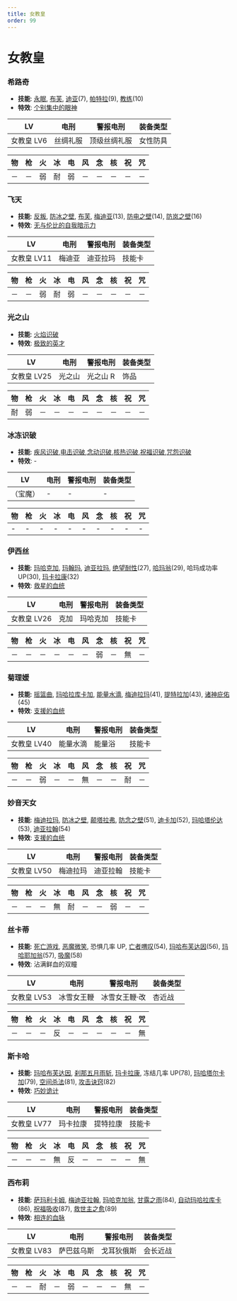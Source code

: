 ```yaml
---
title: 女教皇
order: 99
---
```


# 女教皇

### 希路奇

- **技能**: [永眠](/skills/异常#永眠), [布芙](/skills/冰冻#布芙), [迪亚](/skills/恢复#迪亚)(7), [帕特拉](/skills/恢复#帕特拉)(9), [教练](/skills/被动#教练)(10)
- **特效**: [个别集中的眼神](/特性#个别集中的眼神)

| LV         | 电刑     | 警报电刑     | 装备类型 |
| ---------- | -------- | ------------ | -------- |
| 女教皇 LV6 | 丝绸礼服 | 顶级丝绸礼服 | 女性防具 |

| 物  | 枪  | 火  | 冰  | 电  | 风  | 念  | 核  | 祝  | 咒  |
| --- | --- | --- | --- | --- | --- | --- | --- | --- | --- |
| －  | －  | 弱  | 耐  | 弱  | －  | －  | －  | －  | －  |

### 飞天

- **技能**: [反叛](/skills/辅助#反叛), [防冰之壁](/skills/辅助#防冰之壁), [布芙](/skills/冰冻#布芙), [梅迪亚](/skills/恢复#梅迪亚)(13), [防电之壁](/skills/辅助#防电之壁)(14), [防岚之壁](/skills/辅助#防岚之壁)(16)
- **特效**: [无与伦比的自我暗示力](/特性#无与伦比的自我暗示力)

| LV          | 电刑   | 警报电刑 | 装备类型 |
| ----------- | ------ | -------- | -------- |
| 女教皇 LV11 | 梅迪亚 | 迪亚拉玛 | 技能卡   |

| 物  | 枪  | 火  | 冰  | 电  | 风  | 念  | 核  | 祝  | 咒  |
| --- | --- | --- | --- | --- | --- | --- | --- | --- | --- |
| －  | －  | 弱  | 耐  | 弱  | －  | －  | －  | －  | －  |

### 光之山

- **技能**: [火焰识破](/skills/被动#火焰识破)
- **特效**: [极致的英才](/特性#极致的英才)

| LV          | 电刑   | 警报电刑 | 装备类型 |
| ----------- | ------ | -------- | -------- |
| 女教皇 LV25 | 光之山 | 光之山 R | 饰品     |

| 物  | 枪  | 火  | 冰  | 电  | 风  | 念  | 核  | 祝  | 咒  |
| --- | --- | --- | --- | --- | --- | --- | --- | --- | --- |
| 耐  | 弱  | －  | －  | －  | －  | －  | －  | －  | －  |

### 冰冻识破

- **技能**: [疾风识破](/skills/被动#疾风识破),[电击识破](/skills/被动#电击识破),[念动识破](/skills/被动#念动识破),[核热识破](/skills/被动#核热识破),[祝福识破](/skills/被动#祝福识破),[咒怨识破](/skills/被动#咒怨识破)
- **特效**: -

| LV       | 电刑 | 警报电刑 | 装备类型 |
| -------- | ---- | -------- | -------- |
| （宝魔） | -    | -        | -        |

| 物  | 枪  | 火  | 冰  | 电  | 风  | 念  | 核  | 祝  | 咒  |
| --- | --- | --- | --- | --- | --- | --- | --- | --- | --- |
| -   | -   | -   | -   | -   | -   | -   | -   | -   | -   |

### 伊西丝

- **技能**: [玛哈克加](/skills/祝福#玛哈克加), [玛翰玛](/skills/祝福#玛翰玛), [迪亚拉玛](/skills/恢复#迪亚拉玛), [绝望耐性](/skills/被动#绝望耐性)(27), [哈玛翁](/skills/祝福#哈玛翁)(29), 哈玛成功率 UP(30), [玛卡拉康](/skills/辅助#玛卡拉康)(32)
- **特效**: [救星的血统](/特性#救星的血统)

| LV          | 电刑 | 警报电刑 | 装备类型 |
| ----------- | ---- | -------- | -------- |
| 女教皇 LV26 | 克加 | 玛哈克加 | 技能卡   |

| 物  | 枪  | 火  | 冰  | 电  | 风  | 念  | 核  | 祝  | 咒  |
| --- | --- | --- | --- | --- | --- | --- | --- | --- | --- |
| －  | －  | －  | －  | －  | －  | 弱  | －  | 無  | －  |

### 菊理媛

- **技能**: [摇篮曲](/skills/异常#摇篮曲), [玛哈拉库卡加](/skills/辅助#玛哈拉库卡加), [能量水滴](/skills/恢复#能量水滴), [梅迪拉玛](/skills/恢复#梅迪拉玛)(41), [提特拉加](/skills/辅助#提特拉加)(43), [诸神庇佑](/skills/被动#诸神庇佑)(45)
- **特效**: [支援的血统](/特性#支援的血统)

| LV          | 电刑     | 警报电刑 | 装备类型 |
| ----------- | -------- | -------- | -------- |
| 女教皇 LV40 | 能量水滴 | 能量浴   | 技能卡   |

| 物  | 枪  | 火  | 冰  | 电  | 风  | 念  | 核  | 祝  | 咒  |
| --- | --- | --- | --- | --- | --- | --- | --- | --- | --- |
| －  | －  | 弱  | －  | －  | 無  | －  | －  | 耐  | －  |

### 妙音天女

- **技能**: [梅迪拉玛](/skills/恢复#梅迪拉玛), [防冰之壁](/skills/辅助#防冰之壁), [颠塔拉弗](/skills/异常#颠塔拉弗), [防念之壁](/skills/辅助#防念之壁)(51), [迪卡加](/skills/辅助#迪卡加)(52), [玛哈塔伦达](/skills/辅助#玛哈塔伦达)(53), [迪亚拉翰](/skills/恢复#迪亚拉翰)(54)
- **特效**: [支援的血统](/特性#支援的血统)

| LV          | 电刑     | 警报电刑 | 装备类型 |
| ----------- | -------- | -------- | -------- |
| 女教皇 LV50 | 梅迪拉玛 | 迪亚拉翰 | 技能卡   |

| 物  | 枪  | 火  | 冰  | 电  | 风  | 念  | 核  | 祝  | 咒  |
| --- | --- | --- | --- | --- | --- | --- | --- | --- | --- |
| －  | －  | －  | 無  | 耐  | －  | －  | 弱  | －  | －  |

### 丝卡蒂

- **技能**: [死亡游戏](/skills/物理#死亡游戏), [恶魔微笑](/skills/异常#恶魔微笑), 恐惧几率 UP, [亡者喟叹](/skills/万能#亡者喟叹)(54), [玛哈布芙达因](/skills/冰冻#玛哈布芙达因)(56), [玛哈耶加翁](/skills/咒怨#玛哈耶加翁)(57), [吸魔](/skills/万能#吸魔)(58)
- **特效**: 沾满鲜血的双瞳

| LV          | 电刑       | 警报电刑      | 装备类型 |
| ----------- | ---------- | ------------- | -------- |
| 女教皇 LV53 | 冰雪女王鞭 | 冰雪女王鞭·改 | 杏近战   |

| 物  | 枪  | 火  | 冰  | 电  | 风  | 念  | 核  | 祝  | 咒  |
| --- | --- | --- | --- | --- | --- | --- | --- | --- | --- |
| －  | －  | －  | 反  | －  | －  | －  | －  | －  | 無  |

### 斯卡哈

- **技能**: [玛哈布芙达因](/skills/冰冻#玛哈布芙达因), [刹那五月雨斩](/skills/物理#刹那五月雨斩), [玛卡拉康](/skills/辅助#玛卡拉康), 冻结几率 UP(78), [玛哈塔尔卡加](/skills/辅助#玛哈塔尔卡加)(79), [空间杀法](/skills/物理#空间杀法)(81), [攻击诀窍](/skills/被动#攻击诀窍)(82)
- **特效**: [巧妙诡计](/特性#巧妙诡计)

| LV          | 电刑     | 警报电刑 | 装备类型 |
| ----------- | -------- | -------- | -------- |
| 女教皇 LV77 | 玛卡拉康 | 提特拉康 | 技能卡   |

| 物  | 枪  | 火  | 冰  | 电  | 风  | 念  | 核  | 祝  | 咒  |
| --- | --- | --- | --- | --- | --- | --- | --- | --- | --- |
| －  | －  | －  | 無  | 反  | －  | －  | －  | －  | 無  |

### 西布莉

- **技能**: [萨玛利卡姆](/skills/恢复#萨玛利卡姆), [梅迪亚拉翰](/skills/恢复#梅迪亚拉翰), [玛哈克加翁](/skills/祝福#玛哈克加翁), [甘露之雨](/skills/恢复#甘露之雨)(84), [自动玛哈拉库卡](/skills/被动#自动玛哈拉库卡)(86), [祝福吸收](/skills/被动#祝福吸收)(87), [救世主之愈](/skills/恢复#救世主之愈)(89)
- **特效**: [相连的血脉](/特性#相连的血脉)

| LV          | 电刑       | 警报电刑   | 装备类型 |
| ----------- | ---------- | ---------- | -------- |
| 女教皇 LV83 | 萨巴兹乌斯 | 戈耳狄俄斯 | 会长近战 |

| 物  | 枪  | 火  | 冰  | 电  | 风  | 念  | 核  | 祝  | 咒  |
| --- | --- | --- | --- | --- | --- | --- | --- | --- | --- |
| －  | －  | 耐  | －  | 弱  | －  | －  | －  | 無  | －  |

